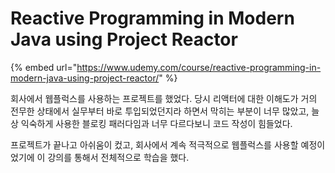 # Reactive Programming in Modern Java using Project Reactor

{% embed url="https://www.udemy.com/course/reactive-programming-in-modern-java-using-project-reactor/" %}

회사에서 웹플럭스를 사용하는 프로젝트를 했었다. 당시 리액터에 대한 이해도가 거의 전무한 상태에서 실무부터 바로 투입되었던지라 하면서 막히는 부분이 너무 많았고, 늘상 익숙하게 사용한 블로킹 패러다임과 너무 다르다보니 코드 작성이 힘들었다.

프로젝트가 끝나고 아쉬움이 컸고, 회사에서 계속 적극적으로 웹플럭스를 사용할 예정이었기에 이 강의를 통해서 전체적으로 학습을 했다.
